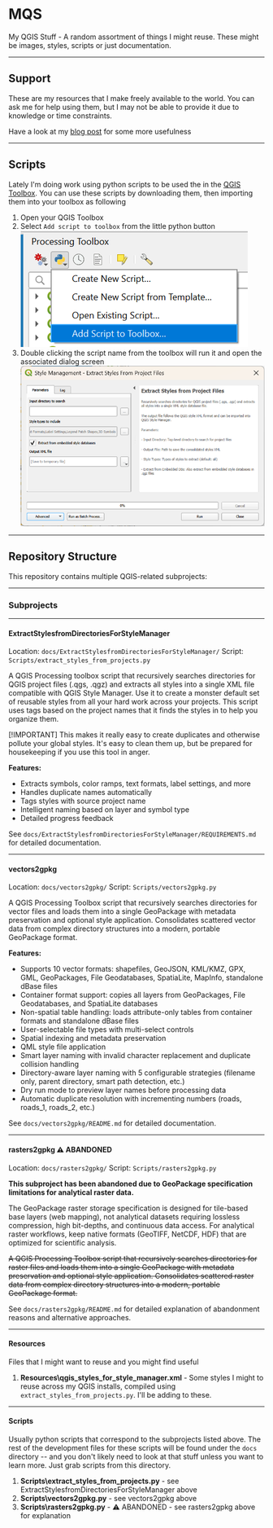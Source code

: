 # MQS
My QGIS Stuff - A random assortment of things I might reuse. These might be images, styles, scripts or just documentation.

---

## Support

These are my resources that I make freely available to the world. You can ask me for help using them, but I may not be able to provide it due to knowledge or time constraints. 

Have a look at my [blog post](https://johnzastrow.github.io/2025-10-01-qgis-tutorial-materials/) for some more usefulness

---

## Scripts

Lately I'm doing work using python scripts to be used the in the [QGIS Toolbox](https://docs.qgis.org/3.40/en/docs/user_manual/processing/toolbox.html). You can use these scripts by downloading them, then importing them into your toolbox as following

1. Open your QGIS Toolbox
2. Select `Add script to toolbox` from the little python button
![Screenshot showing the QGIS Toolbox interface with the Add script to toolbox option highlighted. The Python button is selected, and a dialog box is open for importing a new script. The workspace background displays various QGIS tool categories. The tone is instructional and neutral. Visible text includes Add script to toolbox.](docs/ExtractStylesfromDirectoriesForStyleManager/images/adding_script_to_toolbox.png)
3. Double clicking the script name from the toolbox will run it and open the associated dialog screen 
![example toolbox screen from this repo](docs/ExtractStylesfromDirectoriesForStyleManager/images/script_running.png)

---

## Repository Structure

This repository contains multiple QGIS-related subprojects:

---

### Subprojects

---

#### ExtractStylesfromDirectoriesForStyleManager
Location: `docs/ExtractStylesfromDirectoriesForStyleManager/`
Script: `Scripts/extract_styles_from_projects.py`

A QGIS Processing toolbox script that recursively searches directories for QGIS project files (.qgs, .qgz) and extracts all styles into a single XML file compatible with QGIS Style Manager. Use it to create a monster default set of reusable styles from all your hard work across your projects. This script uses tags based on the project names that it finds the styles in to help you organize them.

[!IMPORTANT]
This makes it really easy to create duplicates and otherwise pollute your global styles. It's easy to clean them up, but be prepared for housekeeping if you use this tool in anger.

**Features:**
- Extracts symbols, color ramps, text formats, label settings, and more
- Handles duplicate names automatically
- Tags styles with source project name
- Intelligent naming based on layer and symbol type
- Detailed progress feedback

See `docs/ExtractStylesfromDirectoriesForStyleManager/REQUIREMENTS.md` for detailed documentation.

---

#### vectors2gpkg
Location: `docs/vectors2gpkg/`
Script: `Scripts/vectors2gpkg.py`

A QGIS Processing Toolbox script that recursively searches directories for vector files and loads them into a single GeoPackage with metadata preservation and optional style application. Consolidates scattered vector data from complex directory structures into a modern, portable GeoPackage format.

**Features:**
- Supports 10 vector formats: shapefiles, GeoJSON, KML/KMZ, GPX, GML, GeoPackages, File Geodatabases, SpatiaLite, MapInfo, standalone dBase files
- Container format support: copies all layers from GeoPackages, File Geodatabases, and SpatiaLite databases
- Non-spatial table handling: loads attribute-only tables from container formats and standalone dBase files
- User-selectable file types with multi-select controls
- Spatial indexing and metadata preservation
- QML style file application
- Smart layer naming with invalid character replacement and duplicate collision handling
- Directory-aware layer naming with 5 configurable strategies (filename only, parent directory, smart path detection, etc.)
- Dry run mode to preview layer names before processing data
- Automatic duplicate resolution with incrementing numbers (roads, roads_1, roads_2, etc.)

See `docs/vectors2gpkg/README.md` for detailed documentation.

---

#### rasters2gpkg ⚠️ ABANDONED
Location: `docs/rasters2gpkg/`
Script: `Scripts/rasters2gpkg.py`

**This subproject has been abandoned due to GeoPackage specification limitations for analytical raster data.**

The GeoPackage raster storage specification is designed for tile-based base layers (web mapping), not analytical datasets requiring lossless compression, high bit-depths, and continuous data access. For analytical raster workflows, keep native formats (GeoTIFF, NetCDF, HDF) that are optimized for scientific analysis.

~~A QGIS Processing Toolbox script that recursively searches directories for raster files and loads them into a single GeoPackage with metadata preservation and optional style application. Consolidates scattered raster data from complex directory structures into a modern, portable GeoPackage format.~~

See `docs/rasters2gpkg/README.md` for detailed explanation of abandonment reasons and alternative approaches.

---

#### Resources

Files that I might want to reuse and you might find useful

1. **Resources\qgis_styles_for_style_manager.xml** - Some styles I might to reuse across my QGIS installs, compiled using `extract_styles_from_projects.py`. I'll be adding to these.

---

#### Scripts

Usually python scripts that correspond to the subprojects listed above. The rest of the development files for these scripts will be found under the `docs` directory -- and you don't likely need to look at that stuff unless you want to learn more. Just grab scripts from this directory.

1. **Scripts\extract_styles_from_projects.py** - see ExtractStylesfromDirectoriesForStyleManager above
2. **Scripts\vectors2gpkg.py** - see vectors2gpkg above
3. **Scripts\rasters2gpkg.py** - ⚠️ ABANDONED - see rasters2gpkg above for explanation
